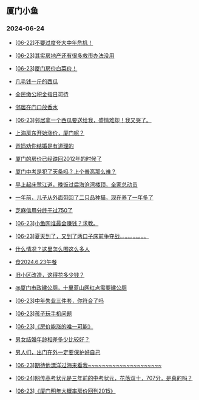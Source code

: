 ## 厦门小鱼 
### 2024-06-24

+ [[06-22]不要过度夸大中年危机！](http://bbs.xmfish.com/read-htm-tid-18208726.html)

+ [[06-23]其实房地产还有很多救市办法没用](http://bbs.xmfish.com/read-htm-tid-18208773.html)

+ [[06-23]厦门房价白菜价！](http://bbs.xmfish.com/read-htm-tid-18208957.html)

+ [几毛钱一斤的西瓜](http://bbs.xmfish.com/read-htm-tid-18208717.html)

+ [全民缴公积金指日可待](http://bbs.xmfish.com/read-htm-tid-18208701.html)

+ [邻居在门口放香水](http://bbs.xmfish.com/read-htm-tid-18208791.html)

+ [[06-23]邻居拿一个西瓜要送给我，盛情难却！我又哭了。](http://bbs.xmfish.com/read-htm-tid-18208783.html)

+ [上海房东开始涨价，厦门呢？](http://bbs.xmfish.com/read-htm-tid-18208972.html)

+ [爸妈劝你结婚是有道理的](http://bbs.xmfish.com/read-htm-tid-18208709.html)

+ [厦门的房价已经跌回2012年的时候了](http://bbs.xmfish.com/read-htm-tid-18208919.html)

+ [厦门中考是犯了天条吗？上个普高那么难？](http://bbs.xmfish.com/read-htm-tid-18208897.html)

+ [早上起床鹭江道，晚饭过后海沧湾楼顶，全家总动员](http://bbs.xmfish.com/read-htm-tid-18209052.html)

+ [一年前，儿子从外面带回了二只品种猫，现在养了一年多了](http://bbs.xmfish.com/read-htm-tid-18208821.html)

+ [芝麻信用分终于过750了](http://bbs.xmfish.com/read-htm-tid-18208845.html)

+ [[06-23]小鱼网谁最会赚钱？求教。](http://bbs.xmfish.com/read-htm-tid-18208834.html)

+ [[06-23]夏天到了，又到了两口子床前争夺战。。。。。。。。。。](http://bbs.xmfish.com/read-htm-tid-18208952.html)

+ [什么情况？这里怎么围这么多人](http://bbs.xmfish.com/read-htm-tid-18208930.html)

+ [食2024.6.23午餐](http://bbs.xmfish.com/read-htm-tid-18208913.html)

+ [旧小区改造，这得花多少钱？](http://bbs.xmfish.com/read-htm-tid-18208940.html)

+ [@厦门市政建公厕，十里蓝山网红点需要建公厕](http://bbs.xmfish.com/read-htm-tid-18208895.html)

+ [[06-23]中年失业三件套，你符合了吗](http://bbs.xmfish.com/read-htm-tid-18209120.html)

+ [[06-23]孩子玩手机问题](http://bbs.xmfish.com/read-htm-tid-18209064.html)

+ [[06-23]《房价能涨的唯一可能》](http://bbs.xmfish.com/read-htm-tid-18209003.html)

+ [男女结婚年龄相差多少比较好？](http://bbs.xmfish.com/read-htm-tid-18209030.html)

+ [男人们，出门在外一定要保护好自己](http://bbs.xmfish.com/read-htm-tid-18209122.html)

+ [[06-23]期待他漂洋过海来看我~~~~~~~~~~~~~~~~~~~~~](http://bbs.xmfish.com/read-htm-tid-18209061.html)

+ [[06-24]网传高考状元是三年前的中考状元，花落双十，707分，是真的吗？](http://bbs.xmfish.com/read-htm-tid-18209361.html)

+ [[06-23]《厦门明年大概率房价回到2015》](http://bbs.xmfish.com/read-htm-tid-18209129.html)

